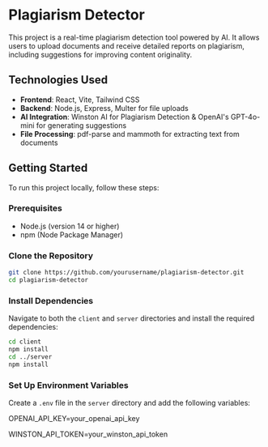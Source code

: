 # Plagiarism Detector

This project is a real-time plagiarism detection tool powered by AI. It allows users to upload documents and receive detailed reports on plagiarism, including suggestions for improving content originality.

## Technologies Used

- **Frontend**: React, Vite, Tailwind CSS
- **Backend**: Node.js, Express, Multer for file uploads
- **AI Integration**:  Winston AI for Plagiarism Detection & OpenAI's GPT-4o-mini for generating suggestions
- **File Processing**: pdf-parse and mammoth for extracting text from documents

## Getting Started

To run this project locally, follow these steps:

### Prerequisites

- Node.js (version 14 or higher)
- npm (Node Package Manager)

### Clone the Repository

```bash
git clone https://github.com/yourusername/plagiarism-detector.git
cd plagiarism-detector
```

### Install Dependencies

Navigate to both the `client` and `server` directories and install the required dependencies:

```bash
cd client
npm install
cd ../server
npm install
```

### Set Up Environment Variables

Create a `.env` file in the `server` directory and add the following variables:

OPENAI_API_KEY=your_openai_api_key

WINSTON_API_TOKEN=your_winston_api_token
